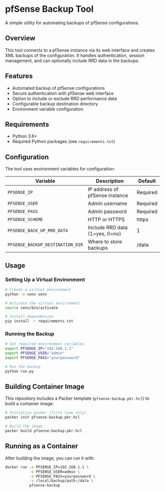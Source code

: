 # pfSense Backup Tool

A simple utility for automating backups of pfSense configurations.

## Overview

This tool connects to a pfSense instance via its web interface and creates XML backups of the configuration. It handles authentication, session management, and can optionally include RRD data in the backups.

## Features

- Automated backup of pfSense configurations
- Secure authentication with pfSense web interface
- Option to include or exclude RRD performance data
- Configurable backup destination directory
- Environment variable configuration

## Requirements

- Python 3.6+
- Required Python packages (see `requirements.txt`)

## Configuration

The tool uses environment variables for configuration:

| Variable | Description | Default |
|----------|-------------|---------|
| `PFSENSE_IP` | IP address of pfSense instance | Required |
| `PFSENSE_USER` | Admin username | Required |
| `PFSENSE_PASS` | Admin password | Required |
| `PFSENSE_SCHEME` | HTTP or HTTPS | https |
| `PFSENSE_BACK_UP_RRD_DATA` | Include RRD data (1=yes, 0=no) | 1 |
| `PFSENSE_BACKUP_DESTINATION_DIR` | Where to store backups | /data |

## Usage

### Setting Up a Virtual Environment

```bash
# Create a virtual environment
python -m venv venv

# Activate the virtual environment
source venv/bin/activate

# Install dependencies
pip install -r requirements.txt
```

### Running the Backup

```bash
# Set required environment variables
export PFSENSE_IP="192.168.1.1"
export PFSENSE_USER="admin"
export PFSENSE_PASS="yourpassword"

# Run the backup
python run.py
```

## Building Container Image

This repository includes a Packer template (`pfsense-backup.pkr.hcl`) to build a container image:

```bash
# Initialize packer (first time only)
packer init pfsense-backup.pkr.hcl

# Build the image
packer build pfsense-backup.pkr.hcl
```

## Running as a Container

After building the image, you can run it with:

```bash
docker run -e PFSENSE_IP=192.168.1.1 \
           -e PFSENSE_USER=admin \
           -e PFSENSE_PASS=yourpassword \
           -v /local/backup/path:/data \
           pfsense-backup
```
